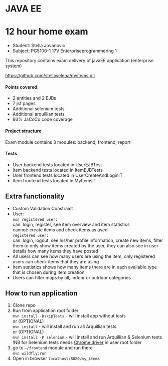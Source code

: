 

# JAVA EE
# 12 hour home exam
* Student: Stella Jovanovic
* Subject: PG5100-1 17V Enterpriseprogrammering 1

This repository contains exam delivery of javaEE application (enterprise system)

https://github.com/stellaselena/myitems.git

#### Points covered:
* 2 entities and 2 EJBs
* 7 jsf pages
* Additional selenium tests
* Additional arquillian tests
* 93% JaCoCo code coverage

#### Project structure
Exam module contains 3 modules: backend, frontend, report  

#### Tests
* User backend tests located in UserEJBTest
* Item backend tests located in ItemEJBTests
* User frontend tests located in UserCreateAndLoginIT
* Item frontend tests located in MyItemsIT
 
## Extra functionality
* Custom Validation Constraint
* User:  
`non registered user:`  
can: login, register, see item overview and item statistics  
cannot: create items and check items as used   
`registered user:`  
can: login, logout, see his/her profile information, create new items,  filter them to only show items created by the user, they can also see in user details how many items they have posted 
* All users can see how many users are using the item, only registered users can check items that they are using
* Item statistics shows how many items there are in each available type that is chosen during item creation
* Users can filter maps by all, indoor or outdoor categories

## How to run application  
1. Clone repo  
2. Run from application root folder  
`mvn install -DskipTests` - will install app without tests  
or (OPTIONAL)  
`mvn install` -  will install and run all Arquillian tests  
or (OPTIONAL)  
`mvn install -P selenium` - will install and run Arquillian & Selenium tests  
!NB for Selenium tests needs [Chrome driver](https://sites.google.com/a/chromium.org/chromedriver/) in user root folder  
3. go to `~/frontend` module and run there  
`mvn wildfly:run`  
4. Open in browser `localhost:8080/my_items`  

